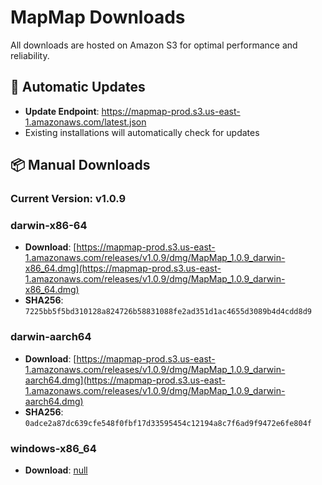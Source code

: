 # MapMap Downloads

All downloads are hosted on Amazon S3 for optimal performance and reliability.

## 🔄 Automatic Updates

- **Update Endpoint**: https://mapmap-prod.s3.us-east-1.amazonaws.com/latest.json
- Existing installations will automatically check for updates

## 📦 Manual Downloads

### Current Version: v1.0.9

### darwin-x86-64

- **Download**: [https://mapmap-prod.s3.us-east-1.amazonaws.com/releases/v1.0.9/dmg/MapMap_1.0.9_darwin-x86_64.dmg](https://mapmap-prod.s3.us-east-1.amazonaws.com/releases/v1.0.9/dmg/MapMap_1.0.9_darwin-x86_64.dmg)
- **SHA256**: `7225bb5f5bd310128a824726b58831088fe2ad351d1ac4655d3089b4d4cdd8d9`

### darwin-aarch64

- **Download**: [https://mapmap-prod.s3.us-east-1.amazonaws.com/releases/v1.0.9/dmg/MapMap_1.0.9_darwin-aarch64.dmg](https://mapmap-prod.s3.us-east-1.amazonaws.com/releases/v1.0.9/dmg/MapMap_1.0.9_darwin-aarch64.dmg)
- **SHA256**: `0adce2a87dc639cfe548f0fbf17d33595454c12194a8c7f6ad9f9472e6fe804f`

### windows-x86_64

- **Download**: [null](null)

